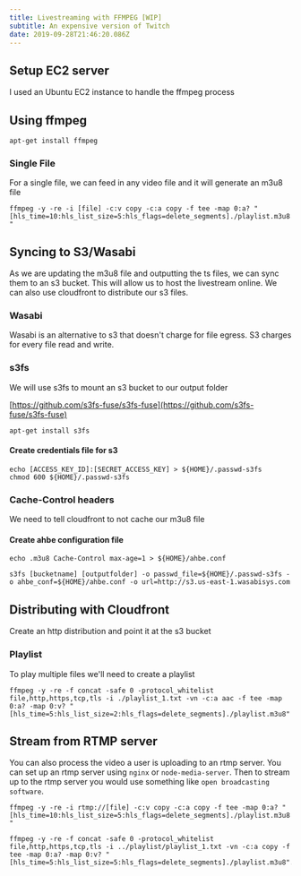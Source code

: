 ```yaml
---
title: Livestreaming with FFMPEG [WIP]
subtitle: An expensive version of Twitch
date: 2019-09-28T21:46:20.086Z
---
```


Setup EC2 server
---
I used an Ubuntu EC2 instance to handle the ffmpeg process 

Using ffmpeg
---
`apt-get install ffmpeg` 

### Single File

For a single file, we can feed in any video file and it will generate an m3u8 file 

```ffmpeg -y -re -i [file] -c:v copy -c:a copy -f tee -map 0:a? "[hls_time=10:hls_list_size=5:hls_flags=delete_segments]./playlist.m3u8"```

Syncing to S3/Wasabi
---
As we are updating the m3u8 file and outputting the ts files, we can sync them to an s3 bucket. This will allow us to host the livestream online. We can also use cloudfront to distribute our s3 files.

### Wasabi
Wasabi is an alternative to s3 that doesn't charge for file egress. S3 charges for every file read and write.

### s3fs
We will use s3fs to mount an s3 bucket to our output folder 

[https://github.com/s3fs-fuse/s3fs-fuse](https://github.com/s3fs-fuse/s3fs-fuse)

`apt-get install s3fs`

#### Create credentials file for s3
```
echo [ACCESS_KEY_ID]:[SECRET_ACCESS_KEY] > ${HOME}/.passwd-s3fs
chmod 600 ${HOME}/.passwd-s3fs
```

### Cache-Control headers 
We need to tell cloudfront to not cache our m3u8 file

#### Create ahbe configuration file
```
echo .m3u8 Cache-Control max-age=1 > ${HOME}/ahbe.conf
```

`s3fs [bucketname] [outputfolder] -o passwd_file=${HOME}/.passwd-s3fs -o ahbe_conf=${HOME}/ahbe.conf -o url=http://s3.us-east-1.wasabisys.com` 

Distributing with Cloudfront
---

Create an http distribution and point it at the s3 bucket

### Playlist

To play multiple files we'll need to create a playlist 

```ffmpeg -y -re -f concat -safe 0 -protocol_whitelist file,http,https,tcp,tls -i ./playlist_1.txt -vn -c:a aac -f tee -map 0:a? -map 0:v? "[hls_time=5:hls_list_size=2:hls_flags=delete_segments]./playlist.m3u8"```

## Stream from RTMP server

You can also process the video a user is uploading to an rtmp server. You can set up an rtmp server using `nginx` or `node-media-server`. Then to stream up to the rtmp server you would use something like `open broadcasting software`.

```ffmpeg -y -re -i rtmp://[file] -c:v copy -c:a copy -f tee -map 0:a? "[hls_time=10:hls_list_size=5:hls_flags=delete_segments]./playlist.m3u8"```


```
ffmpeg -y -re -f concat -safe 0 -protocol_whitelist file,http,https,tcp,tls -i ../playlist/playlist_1.txt -vn -c:a copy -f tee -map 0:a? -map 0:v? "[hls_time=5:hls_list_size=5:hls_flags=delete_segments]./playlist.m3u8"./playlist7025.ts
```